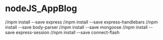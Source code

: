 # nodeJS_AppBlog

//npm install --save express
//npm install --save express-handlebars
//npm install --save body-parser
//npm install --save mongoose
//npm install --save express-session
//npm install --save connect-flash